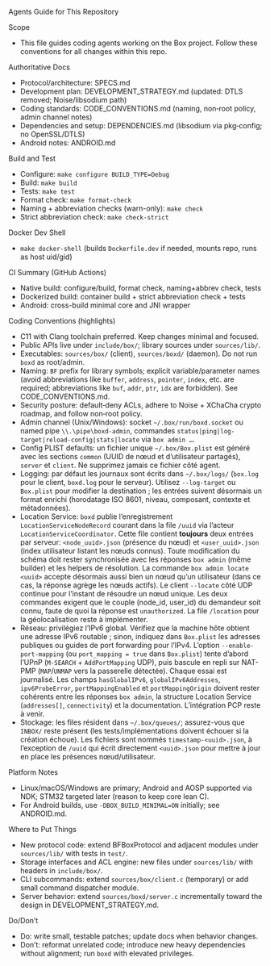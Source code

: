 Agents Guide for This Repository

Scope
- This file guides coding agents working on the Box project. Follow these conventions for all changes within this repo.

Authoritative Docs
- Protocol/architecture: SPECS.md
- Development plan: DEVELOPMENT_STRATEGY.md (updated: DTLS removed; Noise/libsodium path)
- Coding standards: CODE_CONVENTIONS.md (naming, non‑root policy, admin channel notes)
- Dependencies and setup: DEPENDENCIES.md (libsodium via pkg‑config; no OpenSSL/DTLS)
- Android notes: ANDROID.md

Build and Test
- Configure: `make configure BUILD_TYPE=Debug`
- Build: `make build`
- Tests: `make test`
- Format check: `make format-check`
- Naming + abbreviation checks (warn-only): `make check`
- Strict abbreviation check: `make check-strict`

Docker Dev Shell
- `make docker-shell` (builds `Dockerfile.dev` if needed, mounts repo, runs as host uid/gid)

CI Summary (GitHub Actions)
- Native build: configure/build, format check, naming+abbrev check, tests
- Dockerized build: container build + strict abbreviation check + tests
- Android: cross-build minimal core and JNI wrapper

Coding Conventions (highlights)
- C11 with Clang toolchain preferred. Keep changes minimal and focused.
- Public APIs live under `include/box/`; library sources under `sources/lib/`.
- Executables: `sources/box/` (client), `sources/boxd/` (daemon). Do not run `boxd` as root/admin.
- Naming: `BF` prefix for library symbols; explicit variable/parameter names (avoid abbreviations like `buffer`, `address`, `pointer`, `index`, etc. are required; abbreviations like `buf`, `addr`, `ptr`, `idx` are forbidden). See CODE_CONVENTIONS.md.
- Security posture: default‑deny ACLs, adhere to Noise + XChaCha crypto roadmap, and follow non‑root policy.
- Admin channel (Unix/Windows): socket `~/.box/run/boxd.socket` ou named pipe `\\.\pipe\boxd-admin`, commandes `status|ping|log-target|reload-config|stats|locate` via `box admin …`.
- Config PLIST defaults: un fichier unique `~/.box/Box.plist` est généré avec les sections `common` (UUID de nœud et d’utilisateur partagés), `server` et `client`. Ne supprimez jamais ce fichier côté agent.
- Logging: par défaut les journaux sont écrits dans `~/.box/logs/` (`box.log` pour le client, `boxd.log` pour le serveur). Utilisez `--log-target` ou `Box.plist` pour modifier la destination ; les entrées suivent désormais un format enrichi (horodatage ISO 8601, niveau, composant, contexte et métadonnées).
- Location Service: `boxd` publie l’enregistrement `LocationServiceNodeRecord` courant dans la file `/uuid` via l’acteur `LocationServiceCoordinator`. Cette file contient **toujours** deux entrées par serveur: `<node_uuid>.json` (présence du nœud) et `<user_uuid>.json` (index utilisateur listant les nœuds connus). Toute modification du schéma doit rester synchronisée avec les réponses `box admin` (même builder) et les helpers de résolution. La commande `box admin locate <uuid>` accepte désormais aussi bien un nœud qu’un utilisateur (dans ce cas, la réponse agrège les nœuds actifs). Le client `--locate` côté UDP continue pour l’instant de résoudre un nœud unique. Les deux commandes exigent que le couple (node_id, user_id) du demandeur soit connu, faute de quoi la réponse est `unauthorized`. La file `/location` pour la géolocalisation reste à implémenter.
- Réseau: privilégiez l’IPv6 global. Vérifiez que la machine hôte obtient une adresse IPv6 routable ; sinon, indiquez dans `Box.plist` les adresses publiques ou guides de port forwarding pour l’IPv4. L’option `--enable-port-mapping` (ou `port_mapping = true` dans `Box.plist`) tente d’abord l’UPnP (`M-SEARCH` + `AddPortMapping` UDP), puis bascule en repli sur NAT-PMP (`MAP`/`UNMAP` vers la passerelle détectée). Chaque essai est journalisé. Les champs `hasGlobalIPv6`, `globalIPv6Addresses`, `ipv6ProbeError`, `portMappingEnabled` et `portMappingOrigin` doivent rester cohérents entre les réponses `box admin`, la structure Location Service (`addresses[]`, `connectivity`) et la documentation. L’intégration PCP reste à venir.
- Stockage: les files résident dans `~/.box/queues/`; assurez-vous que `INBOX/` reste présent (les tests/implémentations doivent échouer si la création échoue). Les fichiers sont nommés `timestamp-<uuid>.json`, à l’exception de `/uuid` qui écrit directement `<uuid>.json` pour mettre à jour en place les présences nœud/utilisateur.

Platform Notes
- Linux/macOS/Windows are primary; Android and AOSP supported via NDK; STM32 targeted later (reason to keep core lean C).
- For Android builds, use `-DBOX_BUILD_MINIMAL=ON` initially; see ANDROID.md.

Where to Put Things
- New protocol code: extend BFBoxProtocol and adjacent modules under `sources/lib/` with tests in `test/`.
- Storage interfaces and ACL engine: new files under `sources/lib/` with headers in `include/box/`.
- CLI subcommands: extend `sources/box/client.c` (temporary) or add small command dispatcher module.
- Server behavior: extend `sources/boxd/server.c` incrementally toward the design in DEVELOPMENT_STRATEGY.md.

Do/Don’t
- Do: write small, testable patches; update docs when behavior changes.
- Don’t: reformat unrelated code; introduce new heavy dependencies without alignment; run `boxd` with elevated privileges.
